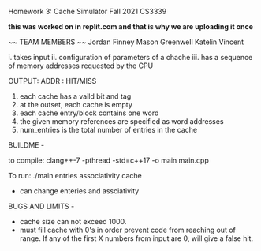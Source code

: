 Homework 3: Cache Simulator 
Fall 2021 CS3339

**this was worked on in replit.com and that is why we are uploading it once**

~~ TEAM MEMBERS ~~
Jordan Finney
Mason Greenwell
Katelin Vincent

i. takes input
ii. configuration of parameters of a chache
iii. has a sequence of memory addresses requested by the CPU 

OUTPUT: ADDR : HIT/MISS 

1. each cache has a vaild bit and tag
2. at the outset, each cache is empty 
3. each cache entry/block contains one word
4. the given memory references are specified as word addresses 
5. num_entries is the total number of entries in the cache

BUILDME - 

to compile: clang++-7 -pthread -std=c++17 -o main main.cpp

To run: ./main entries associativity cache
- can change enteries and assciativity 

BUGS AND LIMITS - 
- cache size can not exceed 1000.
- must fill cache with 0's in order prevent code from reaching out of range. If any of the first X numbers from input are 0, will give a false hit.


